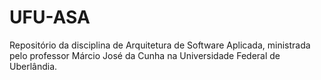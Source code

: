 # UFU-ASA

Repositório da disciplina de Arquitetura de Software Aplicada, ministrada pelo professor Márcio José da Cunha na Universidade Federal de Uberlândia.

